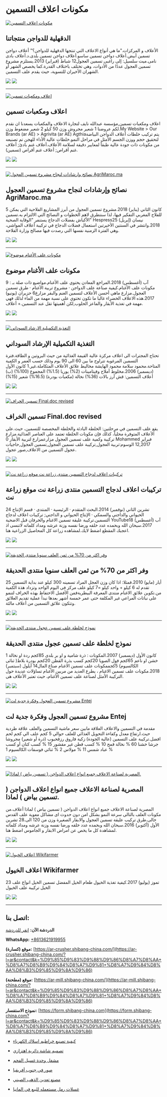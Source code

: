 # مكونات اعلاف التسمين

<a href="https://swt.shibang-china.com/?l=ar&img&k=%D9%85%D9%83%D9%88%D9%86%D8%A7%D8%AA+%D8%A7%D8%B9%D9%84%D8%A7%D9%81+%D8%A7%D9%84%D8%AA%D8%B3%D9%85%D9%8A%D9%86" target="_blank">![مكونات اعلاف التسمين](http://static.shibang-china.com/all-800x300/883.jpg)</a>

## الدقهلية للدواجن منتجاتنا
الأعلاف و المركزات.&quot;ما هي أنواع الاعلاف التي تنتجها الدقهلية للدواجن؟&quot; أعلاف دواجن تسمين أبيض.أعلاف دواجن تسمين ساسو.أعلاف دواجن تسمين بلدى.د.أعلاف بادى نامى.ميت سلسيل: إلى راغبى تسمين العجول12 شباط (فبراير) 2013.يستلزم مشروع تسمين العجول عددًا من الأدوات، وهي تختلف باختلاف القدرة.كما يخصص الشهر أو الشهران الأخيران للتسوية، حيث يقدم علف التسمين.


<a href="https://whatsapp.shibangsoft.com/WhatsApp.php" target="_blank" title="WhatsApp">![](http://static.shibang-china.com/icon/whatsapp.png)</a> <a href="https://swt.shibang-china.com/?l=ar&icon&k=%D9%85%D9%83%D9%88%D9%86%D8%A7%D8%AA+%D8%A7%D8%B9%D9%84%D8%A7%D9%81+%D8%A7%D9%84%D8%AA%D8%B3%D9%85%D9%8A%D9%86" target="_blank">![](http://static.shibang-china.com/icon/chat-ar.png)</a>

---

<a href="https://swt.shibang-china.com/?l=ar&img&k=%D9%85%D9%83%D9%88%D9%86%D8%A7%D8%AA+%D8%A7%D8%B9%D9%84%D8%A7%D9%81+%D8%A7%D9%84%D8%AA%D8%B3%D9%85%D9%8A%D9%86" target="_blank">![اعلاف ومكعبات تسمين](http://static.shibang-china.com/all-800x300/507.jpg)</a>

## اعلاف ومكعبات تسمين
اعلاف ومكعبات تسمين,مؤسسة عبدالله نايف لتجارة الاعلاف والمكعبات يسعدنا ان نقدم لكم عروضنا 1 شعير مجروش وزن 50 كيلو 2 شعير مضغوط وزن.My Website &gt; Our Brands (ar AE) &gt; Agrivita (ar AE) Agthiaيتم تركيب خلطات أعلاف الدواجن البياضة لتحقيق حجم ووزن الجسم الأمثل في مراحل النمو.خلطات عالية الأداء للهجن تم تصنيعه من مكونات ذات جودة عالية طبقاً لمعايير دقيقة لسلامة الأعلاف.أعلاف غنم بادئ; أعلاف غنم أقراص; أعلاف غنم أقراص (تسمين).


<a href="https://whatsapp.shibangsoft.com/WhatsApp.php" target="_blank" title="WhatsApp">![](http://static.shibang-china.com/icon/whatsapp.png)</a> <a href="https://swt.shibang-china.com/?l=ar&icon&k=%D9%85%D9%83%D9%88%D9%86%D8%A7%D8%AA+%D8%A7%D8%B9%D9%84%D8%A7%D9%81+%D8%A7%D9%84%D8%AA%D8%B3%D9%85%D9%8A%D9%86" target="_blank">![](http://static.shibang-china.com/icon/chat-ar.png)</a>

---

<a href="https://swt.shibang-china.com/?l=ar&img&k=%D9%85%D9%83%D9%88%D9%86%D8%A7%D8%AA+%D8%A7%D8%B9%D9%84%D8%A7%D9%81+%D8%A7%D9%84%D8%AA%D8%B3%D9%85%D9%8A%D9%86" target="_blank">![نصائح وإرشادات لنجاح مشروع تسمين العجول AgriMaroc.ma](http://static.shibang-china.com/all-800x300/57.jpg)</a>

## نصائح وإرشادات لنجاح مشروع تسمين العجول AgriMaroc.ma
5 كانون الثاني (يناير) 2018.مشروع تسمين العجول من أبرز المشاريع الفلاحية التي يمكن للفلاح المغربي التفكير فيها، لذا سنتطرق لاهم الخطوات و النصائح التي الالتزام به.تسمين الأكباش بفضلات الدجاج يستنفر &quot;الوقاية الصحية&quot; Hespress25 نيسان (إبريل) 2018.وانتشر في السنتين الأخيرتين استعمال فضلات الدجاج في تركيبة أعلاف المواشي، وهي الفترة الزمنية نفسها التي رصدت فيها مصالح وزارة الفلاحة.


<a href="https://whatsapp.shibangsoft.com/WhatsApp.php" target="_blank" title="WhatsApp">![](http://static.shibang-china.com/icon/whatsapp.png)</a> <a href="https://swt.shibang-china.com/?l=ar&icon&k=%D9%85%D9%83%D9%88%D9%86%D8%A7%D8%AA+%D8%A7%D8%B9%D9%84%D8%A7%D9%81+%D8%A7%D9%84%D8%AA%D8%B3%D9%85%D9%8A%D9%86" target="_blank">![](http://static.shibang-china.com/icon/chat-ar.png)</a>

---

<a href="https://swt.shibang-china.com/?l=ar&img&k=%D9%85%D9%83%D9%88%D9%86%D8%A7%D8%AA+%D8%A7%D8%B9%D9%84%D8%A7%D9%81+%D8%A7%D9%84%D8%AA%D8%B3%D9%85%D9%8A%D9%86" target="_blank">![مكونات علف الأغنام موضوع](http://static.shibang-china.com/all-800x300/283.jpg)</a>

## مكونات علف الأغنام موضوع
9 آب (أغسطس) 2018.المراجع المعادن يحتوي علف الأغنام.مواضيع ذات صلة بـ : مكونات علف الأغنام.كيفية صناعة علف الدواجن &middot; مشروع تربية الأغنام &middot; طرق تسمين العجول.مزارع ماهي أحسن الأعلاف لتسمين الغنم والبقر مزارع6 حزيران (يونيو) 2017.هذه الاعلاف الخضراء غالبا ما تكون تحتوي على نسبة مهمة من الماء لذلك فهي مهمة في تغذية الأبقار والماعز الحلوب,لكن أهميتها تقل عند التسمين.+ أعلاف.


<a href="https://whatsapp.shibangsoft.com/WhatsApp.php" target="_blank" title="WhatsApp">![](http://static.shibang-china.com/icon/whatsapp.png)</a> <a href="https://swt.shibang-china.com/?l=ar&icon&k=%D9%85%D9%83%D9%88%D9%86%D8%A7%D8%AA+%D8%A7%D8%B9%D9%84%D8%A7%D9%81+%D8%A7%D9%84%D8%AA%D8%B3%D9%85%D9%8A%D9%86" target="_blank">![](http://static.shibang-china.com/icon/chat-ar.png)</a>

---

<a href="https://swt.shibang-china.com/?l=ar&img&k=%D9%85%D9%83%D9%88%D9%86%D8%A7%D8%AA+%D8%A7%D8%B9%D9%84%D8%A7%D9%81+%D8%A7%D9%84%D8%AA%D8%B3%D9%85%D9%8A%D9%86" target="_blank">![التغذية التكميلية الإرشاد السوداني](http://static.shibang-china.com/all-800x300/1057.jpg)</a>

## التغذية التكميلية الإرشاد السوداني
تحتاج المجترات الى اعلاف مركزة عالية القيمة الغذائية من حيث البروتين و الطاقة.فترة التسمين المرغوبة تتراوح ما بين 60 الى 90 يوم وذلك حسب العمر و الكمية المتاحة.محمود سلامة محمود الهايشة مخاليط علائق الأعلاف المتكاملة.غير.1 كانون الأول (ديسمبر) 2006.مخلوط أملاح وفيتامينات (2%) يوريا (1.5%) المجموع (100%) (ب) أعلاف التسمين: قش أرز بالات (36%) نخالة (مكعبات بودرة) (16.5%) شعير (15%)


<a href="https://whatsapp.shibangsoft.com/WhatsApp.php" target="_blank" title="WhatsApp">![](http://static.shibang-china.com/icon/whatsapp.png)</a> <a href="https://swt.shibang-china.com/?l=ar&icon&k=%D9%85%D9%83%D9%88%D9%86%D8%A7%D8%AA+%D8%A7%D8%B9%D9%84%D8%A7%D9%81+%D8%A7%D9%84%D8%AA%D8%B3%D9%85%D9%8A%D9%86" target="_blank">![](http://static.shibang-china.com/icon/chat-ar.png)</a>

---

<a href="https://swt.shibang-china.com/?l=ar&img&k=%D9%85%D9%83%D9%88%D9%86%D8%A7%D8%AA+%D8%A7%D8%B9%D9%84%D8%A7%D9%81+%D8%A7%D9%84%D8%AA%D8%B3%D9%85%D9%8A%D9%86" target="_blank">![تسمين الخراف Final.doc revised](http://static.shibang-china.com/all-800x300/840.jpg)</a>

## تسمين الخراف Final.doc revised
يقع علف التسمين في مرحلتين: الخلطة البادئة والخلطة المخصصة للتسمين، حيث.على الأعلاف المتوفرة محلياً، كذلك فإن مكونات الخلطة تعتمد على العناصر الغذائية.مزارع تركيبة وكمية علف تسمين العجول مزارعمزارع لتربية الأبقار 0 Mohammed فبراير 12,2017 الوسوم:تربية العجول,تركيبة علف تسمين العجول,تسمين العجول,حاجيات عجول التسمين من الاعلاف,صور عجول.


<a href="https://whatsapp.shibangsoft.com/WhatsApp.php" target="_blank" title="WhatsApp">![](http://static.shibang-china.com/icon/whatsapp.png)</a> <a href="https://swt.shibang-china.com/?l=ar&icon&k=%D9%85%D9%83%D9%88%D9%86%D8%A7%D8%AA+%D8%A7%D8%B9%D9%84%D8%A7%D9%81+%D8%A7%D9%84%D8%AA%D8%B3%D9%85%D9%8A%D9%86" target="_blank">![](http://static.shibang-china.com/icon/chat-ar.png)</a>

---

<a href="https://swt.shibang-china.com/?l=ar&img&k=%D9%85%D9%83%D9%88%D9%86%D8%A7%D8%AA+%D8%A7%D8%B9%D9%84%D8%A7%D9%81+%D8%A7%D9%84%D8%AA%D8%B3%D9%85%D9%8A%D9%86" target="_blank">![تركيبات اعلاف لدجاج التسمين منتدى زراعة نت موقع زراعة نت](http://static.shibang-china.com/all-800x300/194.jpg)</a>

## تركيبات اعلاف لدجاج التسمين منتدى زراعة نت موقع زراعة نت
24 تشرين الثاني (نوفمبر) 2014.البحث المتقدم &middot; الرئيسية &middot; المنتدى &middot; قسم الإنتاج الحيواني والداجني والسمكي &middot; الإنتاج الحيواني و الداجني; تركيبات اعلاف لدجاج التسمين.تركيبة عليقة تسمين الاغنام والخرفان قبل الاضحية YouTube18 آب (أغسطس) 2017.سبحان الله وبحمده عدد خلقه ورضا نفسه وزنة عرشه ومداد كلماته لاتنسى اذ اعجبك المقطع اضغط لايك.لمشاهده زراعة كل المحاصيل الزراعية هنا.


<a href="https://whatsapp.shibangsoft.com/WhatsApp.php" target="_blank" title="WhatsApp">![](http://static.shibang-china.com/icon/whatsapp.png)</a> <a href="https://swt.shibang-china.com/?l=ar&icon&k=%D9%85%D9%83%D9%88%D9%86%D8%A7%D8%AA+%D8%A7%D8%B9%D9%84%D8%A7%D9%81+%D8%A7%D9%84%D8%AA%D8%B3%D9%85%D9%8A%D9%86" target="_blank">![](http://static.shibang-china.com/icon/chat-ar.png)</a>

---

<a href="https://swt.shibang-china.com/?l=ar&img&k=%D9%85%D9%83%D9%88%D9%86%D8%A7%D8%AA+%D8%A7%D8%B9%D9%84%D8%A7%D9%81+%D8%A7%D9%84%D8%AA%D8%B3%D9%85%D9%8A%D9%86" target="_blank">![وفر اكثر من 70% من ثمن العلف سنويا منتدى الحديقة](http://static.shibang-china.com/all-800x300/1213.jpg)</a>

## وفر اكثر من 70% من ثمن العلف سنويا منتدى الحديقة
25 أيار (مايو) 2010.فمثلا: اذا كان وزن العجل المراد تسمينه 300 كيلو عند بداية التسمين تقدم له 6 كيلو + واحد كيلو =7 كيلو علف مركز فى اليوم الواحد وتزداد هذة الكمية من.تكوين علائق الاغنام منتدى المعرفة البيطريةفمن الأفضل الاحتفاظ بهذه الخراف لتنمو على نباتات المراعي غير المكلفة حتى عمر خمسة أشهر بعدها نبدأ عملية تقديم العلائق وتتكون علائق التسمين من أعلاف مالئة.


<a href="https://whatsapp.shibangsoft.com/WhatsApp.php" target="_blank" title="WhatsApp">![](http://static.shibang-china.com/icon/whatsapp.png)</a> <a href="https://swt.shibang-china.com/?l=ar&icon&k=%D9%85%D9%83%D9%88%D9%86%D8%A7%D8%AA+%D8%A7%D8%B9%D9%84%D8%A7%D9%81+%D8%A7%D9%84%D8%AA%D8%B3%D9%85%D9%8A%D9%86" target="_blank">![](http://static.shibang-china.com/icon/chat-ar.png)</a>

---

<a href="https://swt.shibang-china.com/?l=ar&img&k=%D9%85%D9%83%D9%88%D9%86%D8%A7%D8%AA+%D8%A7%D8%B9%D9%84%D8%A7%D9%81+%D8%A7%D9%84%D8%AA%D8%B3%D9%85%D9%8A%D9%86" target="_blank">![نموذج لخلطة علف تسمين عجول منتدى الحديقة](http://static.shibang-china.com/all-800x300/908.jpg)</a>

## نموذج لخلطة علف تسمين عجول منتدى الحديقة
1 كانون الأول (ديسمبر) 2007.المكونات : ذرة شامية و او بر بلدى 85كجم ردة او نخالة خشن او ناعم 65كجم فول الصويا 20كجم كسب بذرة القطن 20كجم بودرة بلاط( ثنائى الكالسيوم) 5كجممكونات علف تسمين الاغنام صناع المال14 أيلول (سبتمبر) 2018.مكونات علف تسمين الاغنام ، يطرع العديد من مربين الأغنام تساؤلات عديدة حول التركيبة الأمثل لصناعة علف تسمين الأغنام، حيث تعتبر الأعلاف هى.


<a href="https://whatsapp.shibangsoft.com/WhatsApp.php" target="_blank" title="WhatsApp">![](http://static.shibang-china.com/icon/whatsapp.png)</a> <a href="https://swt.shibang-china.com/?l=ar&icon&k=%D9%85%D9%83%D9%88%D9%86%D8%A7%D8%AA+%D8%A7%D8%B9%D9%84%D8%A7%D9%81+%D8%A7%D9%84%D8%AA%D8%B3%D9%85%D9%8A%D9%86" target="_blank">![](http://static.shibang-china.com/icon/chat-ar.png)</a>

---

<a href="https://swt.shibang-china.com/?l=ar&img&k=%D9%85%D9%83%D9%88%D9%86%D8%A7%D8%AA+%D8%A7%D8%B9%D9%84%D8%A7%D9%81+%D8%A7%D9%84%D8%AA%D8%B3%D9%85%D9%8A%D9%86" target="_blank">![مشروع تسمين العجول وفكرة جدية لت Entej](http://static.shibang-china.com/all-800x300/553.jpg)</a>

## مشروع تسمين العجول وفكرة جدية لت Entej
مقدمة في التسمين والاعلاف العلاقة مابين سعر ماشية التسمين والعلف علاقة طردية حيث.ارتفاع معدل وكفاءة التحويل الغذائي للعلف حوالي 5 كجم علف الي كجم لحم افضل.تركيبة علف التسمين (عالية الجودة) زكية فاروق رزقحبوب (ذرة أو شعير) مجروشا جرشا خشنا 60 % نخالة قمح 10 % كسب قطن غير مقشور 15 % كسب كتان أو كسب عباد شمس 11 % مولاس 2 % ثنائي فوسفات الكالسيوم 1 %


<a href="https://whatsapp.shibangsoft.com/WhatsApp.php" target="_blank" title="WhatsApp">![](http://static.shibang-china.com/icon/whatsapp.png)</a> <a href="https://swt.shibang-china.com/?l=ar&icon&k=%D9%85%D9%83%D9%88%D9%86%D8%A7%D8%AA+%D8%A7%D8%B9%D9%84%D8%A7%D9%81+%D8%A7%D9%84%D8%AA%D8%B3%D9%85%D9%8A%D9%86" target="_blank">![](http://static.shibang-china.com/icon/chat-ar.png)</a>

---

<a href="https://swt.shibang-china.com/?l=ar&img&k=%D9%85%D9%83%D9%88%D9%86%D8%A7%D8%AA+%D8%A7%D8%B9%D9%84%D8%A7%D9%81+%D8%A7%D9%84%D8%AA%D8%B3%D9%85%D9%8A%D9%86" target="_blank">![المصرية لصناعة الاعلاف جميع انواع اعلاف الدواجن ( تسمين بياض ) لماذا.](http://static.shibang-china.com/all-800x300/739.jpg)</a>

## المصرية لصناعة الاعلاف جميع انواع اعلاف الدواجن ( تسمين بياض ) لماذا.
المصرية لصناعة الاعلاف جميع انواع اعلاف الدواجن ( تسمين بياض ) لماذا أعلاف.من مكونات العلف بالتالى سرعة النمو بشكل امن دون حدوث اى مشاكل معوية علف القدس خالى.طرق تركيب عليقة تسمين العجول والابقار الصغيرة وزن من 120 الى.28 تشرين الأول (أكتوبر) 2016.سبحان الله وبحمده عدد خلقه ورضا نفسه وزنة عرشه ومداد كلماته لمشاهدة كل ما يخص عن امراض الابقار و الجاموس اضغط هنا.


<a href="https://whatsapp.shibangsoft.com/WhatsApp.php" target="_blank" title="WhatsApp">![](http://static.shibang-china.com/icon/whatsapp.png)</a> <a href="https://swt.shibang-china.com/?l=ar&icon&k=%D9%85%D9%83%D9%88%D9%86%D8%A7%D8%AA+%D8%A7%D8%B9%D9%84%D8%A7%D9%81+%D8%A7%D9%84%D8%AA%D8%B3%D9%85%D9%8A%D9%86" target="_blank">![](http://static.shibang-china.com/icon/chat-ar.png)</a>

---

<a href="https://swt.shibang-china.com/?l=ar&img&k=%D9%85%D9%83%D9%88%D9%86%D8%A7%D8%AA+%D8%A7%D8%B9%D9%84%D8%A7%D9%81+%D8%A7%D9%84%D8%AA%D8%B3%D9%85%D9%8A%D9%86" target="_blank">![اعلاف الخيول Wikifarmer](http://static.shibang-china.com/all-800x300/1245.jpg)</a>

## اعلاف الخيول Wikifarmer
23 تموز (يوليو) 2017.كيفية تغذية الخيول طعام الخيل المفضل تسمين الخيل انواع علف الخيل تركيبة علف الخيول

<a href="https://whatsapp.shibangsoft.com/WhatsApp.php" target="_blank" title="WhatsApp">![](http://static.shibang-china.com/icon/whatsapp.png)</a> <a href="https://swt.shibang-china.com/?l=ar&icon&k=%D9%85%D9%83%D9%88%D9%86%D8%A7%D8%AA+%D8%A7%D8%B9%D9%84%D8%A7%D9%81+%D8%A7%D9%84%D8%AA%D8%B3%D9%85%D9%8A%D9%86" target="_blank">![](http://static.shibang-china.com/icon/chat-ar.png)</a>

---
## اتصل بنا:

**الدردشة الآن:** [انقر للدردشة](https://swt.shibang-china.com?l=ar&contact&k=%D9%85%D9%83%D9%88%D9%86%D8%A7%D8%AA+%D8%A7%D8%B9%D9%84%D8%A7%D9%81+%D8%A7%D9%84%D8%AA%D8%B3%D9%85%D9%8A%D9%86)

**WhatsApp:**  [+8613621919955](https://whatsapp.shibangsoft.com/WhatsApp.php)

**موقع (كسارة):** [https://ar-crusher.shibang-china.com/](https://ar-crusher.shibang-china.com/?l=ar&contact&k=%D9%85%D9%83%D9%88%D9%86%D8%A7%D8%AA+%D8%A7%D8%B9%D9%84%D8%A7%D9%81+%D8%A7%D9%84%D8%AA%D8%B3%D9%85%D9%8A%D9%86)

**موقع (مطحنة):** [https://ar-mill.shibang-china.com/](https://ar-mill.shibang-china.com/?l=ar&contact&k=%D9%85%D9%83%D9%88%D9%86%D8%A7%D8%AA+%D8%A7%D8%B9%D9%84%D8%A7%D9%81+%D8%A7%D9%84%D8%AA%D8%B3%D9%85%D9%8A%D9%86)

**نموذج الاستفسار:** [https://form.shibang-china.com](https://form.shibang-china.com?l=ar&contact&k=%D9%85%D9%83%D9%88%D9%86%D8%A7%D8%AA+%D8%A7%D8%B9%D9%84%D8%A7%D9%81+%D8%A7%D9%84%D8%AA%D8%B3%D9%85%D9%8A%D9%86)

* [كيفية تصنيع خراطيم اسلاك الكهرباء](../18/%D9%83%D9%8A%D9%81%D9%8A%D8%A9%20%D8%AA%D8%B5%D9%86%D9%8A%D8%B9%20%D8%AE%D8%B1%D8%A7%D8%B7%D9%8A%D9%85%20%D8%A7%D8%B3%D9%84%D8%A7%D9%83%20%D8%A7%D9%84%D9%83%D9%87%D8%B1%D8%A8%D8%A7%D8%A1.md)

* [تصميم شاشة دائرية اهتزازي](../18/%D8%AA%D8%B5%D9%85%D9%8A%D9%85%20%D8%B4%D8%A7%D8%B4%D8%A9%20%D8%AF%D8%A7%D8%A6%D8%B1%D9%8A%D8%A9%20%D8%A7%D9%87%D8%AA%D8%B2%D8%A7%D8%B2%D9%8A.md)

* [مشغل وحدة غسيل الفحم](../17/%D9%85%D8%B4%D8%BA%D9%84%20%D9%88%D8%AD%D8%AF%D8%A9%20%D8%BA%D8%B3%D9%8A%D9%84%20%D8%A7%D9%84%D9%81%D8%AD%D9%85.md)

* [صور في جنوب أفريقيا](../16/%D8%B5%D9%88%D8%B1%20%D9%81%D9%8A%20%D8%AC%D9%86%D9%88%D8%A8%20%D8%A3%D9%81%D8%B1%D9%8A%D9%82%D9%8A%D8%A7.md)

* [مصنع تعدين الذهب الصيني](../19/%D9%85%D8%B5%D9%86%D8%B9%20%D8%AA%D8%B9%D8%AF%D9%8A%D9%86%20%D8%A7%D9%84%D8%B0%D9%87%D8%A8%20%D8%A7%D9%84%D8%B5%D9%8A%D9%86%D9%8A.md)

* [غسلات رمل مستعمله للبيع في المانيا](../16/%D8%BA%D8%B3%D9%84%D8%A7%D8%AA%20%D8%B1%D9%85%D9%84%20%D9%85%D8%B3%D8%AA%D8%B9%D9%85%D9%84%D9%87%20%D9%84%D9%84%D8%A8%D9%8A%D8%B9%20%D9%81%D9%8A%20%D8%A7%D9%84%D9%85%D8%A7%D9%86%D9%8A%D8%A7.md)